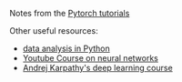 Notes from the [Pytorch tutorials](https://pytorch.org/tutorials/)


Other useful resources: 
 - [data analysis in Python](https://bebi103a.github.io/index.html)
 - [Youtube Course on neural networks](https://www.youtube.com/watch?v=tIeHLnjs5U8)
 - [Andrej Karpathy's deep learning course](https://github.com/karpathy/nn-zero-to-hero)
